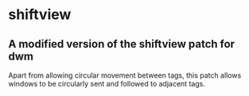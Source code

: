 # shiftview
## A modified version of the shiftview patch for dwm
Apart from allowing circular movement between tags, this patch allows windows to be circularly sent and followed to adjacent tags.
